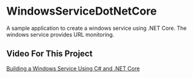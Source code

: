# WindowsServiceDotNetCore
A sample application to create a windows service using .NET Core.
The windows service provides URL monitoring.

## Video For This Project
[Building a Windows Service Using C# and .NET Core](https://www.youtube.com/watch?v=9QZwo21OgXk)
